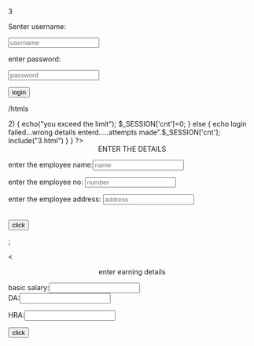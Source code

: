 
<html>

<body>

3<form action="3.php" method="POST">

Senter username:

<input type="text" name="t1" placeholder="username"><br>

enter password:

<input type="text" name="t2" placeholder="password"><br>

<input type="submit" value="login">

</body>

/htmls




<?php

session_start();

if(!isset($_SESSION['cnt']))

$_SESSION['cnt']=0;

$username=$_POST['t1'];

$password=$_POST['t2'];

if($username=="" && password=="")

{

}

echo"please enter ur username and password";

else if($username=='ty' && password=="123456")

{

echo"login successfull";

$_SESSION['cnt']=0;
}
else

{ $_SESSION['cnt']=$_SESSION['cnt']+1;

if($_SESSION['cnt']>2)

{

echo("you exceed the limit");

$_SESSION['cnt']=0;

}

else

{

echo login failed...wrong details enterd.....attempts made".$_SESSION['cnt'];

Include("3.html")
}
}
?>



<html>

<body>

<form action="4.php" method="PSOT">

<center> ENTER THE DETAILS </center>

enter the employee name:<input type="text" name="t1" placeholder="name"><br>

enter the employee no: <input type="text" name="t2" placeholder="number"> <br>

enter the employee address: <input type="text" name="t3" placeholder="address">

<br>

<input type="submit" value="click">

</form>

</body>

</html>







<?php

session_start();

$en=$_POST[t1];

$enum=$_POST[t2];

$ead=$_POST[t3];

$_SESSION[en]=$en;

$_SESSION[enum]=$enum;

$_SESSION[ead]=$ead;

?>

<html>

<body>

<form action="44.php" method="POST">;

<<center> enter earning details </center>

basic salary:<input type="text" name="e1"><br>
DA:<input type="text" name="e2"><br>

HRA:<input type="text" name="e3"><br>

<input type="submit" value="click"><br>

</form>

</body>
</html>
